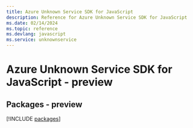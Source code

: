 ```yaml
---
title: Azure Unknown Service SDK for JavaScript
description: Reference for Azure Unknown Service SDK for JavaScript
ms.date: 02/14/2024
ms.topic: reference
ms.devlang: javascript
ms.service: unknownservice
---
```

# Azure Unknown Service SDK for JavaScript - preview
## Packages - preview
[!INCLUDE [packages](unknown-service-index.md)]
